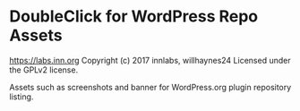 # DoubleClick for WordPress Repo Assets #
https://labs.inn.org
Copyright (c) 2017 innlabs, willhaynes24
Licensed under the GPLv2 license.

Assets such as screenshots and banner for WordPress.org plugin repository listing.